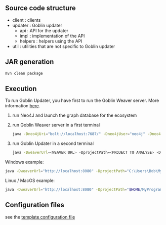 ## Source code structure

- client : clients
- updater : Goblin updater
  - api : API for the updater
  - impl : implementation of the API
  - helpers : helpers using the API
- util : utilities that are not specific to Goblin updater

## JAR generation

```sh
mvn clean package
```

## Execution

To run Goblin Updater, you have first to run the Goblin Weaver server. More information [here](https://github.com/Goblin-Ecosystem/goblinWeaver).

1. run Neo4J and launch the graph database for the ecosystem

2. run Goblin Weaver server in a first terminal
    ```sh
    java -Dneo4jUri="bolt://localhost:7687/" -Dneo4jUser="neo4j" -Dneo4jPassword="goblindb" -jar ./target/goblinWeaver-1.0.0.jar noUpdate
    ```

3. run Goblin Updater in a second terminal
    ```sh
    java -DweaverUrl=<WEAVER URL> -DprojectPath=<PROJECT TO ANALYSE> -DconfFile=<CONFIGURATION FILE> -jar <JAR FILE>
    ```

Windows example:

```sh
java -DweaverUrl="http://localhost:8080" -DprojectPath="C:\Users\Bob\MyProgram" -DconfFile=".\gUpdaterConfig.yml" -jar .\goblinUpdater-1.0.0-jar-with-dependencies.jar
```

Linux / MacOS example:

```sh
java -DweaverUrl="http://localhost:8080" -DprojectPath="$HOME/MyProgram" -DconfFile="./gUpdaterConfig.yml" -jar .\goblinUpdater-1.0.0-jar-with-dependencies.jar
```

## Configuration files

see the [template configuration file](gUpdaterConfig_TEMPLATE.yml)